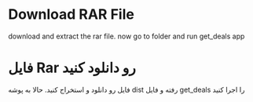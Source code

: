 <h1>Download RAR File</h1>
<p>
download and extract the rar file. now go to <dist> folder and run get_deals app
</p>

<h1>فایل Rar رو دانلود کنید</h1>
<p>
فایل رو دانلود و استخراج کنید. حالا به پوشه dist رفته و فایل get_deals را اجرا کنید</p>
